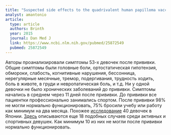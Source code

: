 ```yaml
---
title: "Suspected side effects to the quadrivalent human papilloma vaccine"
analyst: amantonio
article:
  type: article
  authors: Brinth
  year: 2015
  journal: Dan Med J
  link: https://www.ncbi.nlm.nih.gov/pubmed/25872549
  pubmed: 25872549
---
```


Авторы проанализировали симптомы 53-х девочек после прививки. Общие симптомы были головные боли, ортостатическая гипотензия, обмороки, слабость, когнитивные нарушения, бессонница, нерегулярные месячные, тремор, подергивания, трудность ходить, боль в животе, в груди и невропатическая боль, и т.д. Ни у одной девочки не было хронических заболеваний до прививки.
Симптомы начались в среднем через 11 дней после прививки. До прививки все пациентки профессионально занимались спортом. После прививки 98% не могли нормально функционировать, 75% бросили учебу или работу как минимум на два месяца.
Похожее [исследование](https://www.ncbi.nlm.nih.gov/pubmed/25274229) 40 девочек в Японии.
[Здесь](https://www.ncbi.nlm.nih.gov/pmc/articles/PMC5406435/) описываются еще 18 подобных случаев среди активных и спортивных девушек. Как минимум 10 из них не могли после прививки нормально функционировать.
